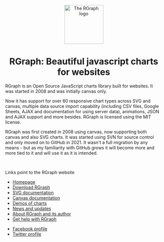 <p align="center">
  <img src="https://www.rgraph.net/images/logo-250x250.png" alt="The RGraph logo" width="125" height="125" />
</p>

<h1 align="center">RGraph: Beautiful javascript charts for websites</h1>

RGraph is an Open Source JavaScript charts library built for websites. It was started in 2008 and was initially
canvas only.

Now it has support for over 60 responsive chart types across SVG and canvas, multiple data source import
capability (including CSV files, Google Sheets, AJAX and documentation for using server data), animations,
JSON and AJAX support and more besides. RGraph is licensed using the MIT license.

RGraph was first created in 2008 using canvas, now supporting both canvas and also SVG charts. It was started
using SVN for source control and only moved on to GitHub in 2021. It wasn't a full migration by any means -
but as my familiarity with GitHub grows it will become more and more tied to it and will use it as it
is intended.

<br clear="all" />
    
<p>Links point to the RGraph website</p>
  
<ul>
  <li><a href="https://www.rgraph.net" target="_blank" target="_blank" target="_blank" target="_blank" target="_blank" target="_blank" target="_blank">Homepage</a></li>
  <li><a href="https://www.rgraph.net/download.html#stable" target="_blank" target="_blank" target="_blank" target="_blank" target="_blank" target="_blank" target="_blank">Download RGraph</a></li>
  <li><a href="https://www.rgraph.net/svg/index.html" target="_blank" target="_blank" target="_blank" target="_blank" target="_blank" target="_blank">SVG documentation</a></li>
  <li><a href="https://www.rgraph.net/canvas/index.html" target="_blank" target="_blank" target="_blank" target="_blank" target="_blank">Canvas documentation</a></li>
  <li><a href="https://www.rgraph.net/demos/index.html" target="_blank" target="_blank" target="_blank" target="_blank">Demos of charts</a></li>
  <li><a href="https://www.rgraph.net/blog/index.html" target="_blank" target="_blank" target="_blank">News and updates</a></li>
  <li><a href="https://www.rgraph.net/about.html" target="_blank" target="_blank">About RGraph and its author</a></li>
  <li><a href="https://www.rgraph.net/forum/index.html" target="_blank">Get help with RGraph</a></li>
</ul>

<ul>
  <li><a href="https://www.facebook.com/rgraph">Facebook profile</a></li>
  <li><a href="https://twitter.com/_rgraph">Twitter profile</a></li>
</ul>
